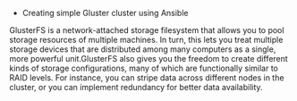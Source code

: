 - Creating simple Gluster cluster using Ansible


GlusterFS is a network-attached storage filesystem that allows you to pool storage resources of multiple machines. In turn, this lets you treat multiple storage devices that are distributed among many computers as a single, more powerful unit.GlusterFS also gives you the freedom to create different kinds of storage configurations, many of which are functionally similar to RAID levels. For instance, you can stripe data across different nodes in the cluster, or you can implement redundancy for better data availability.
